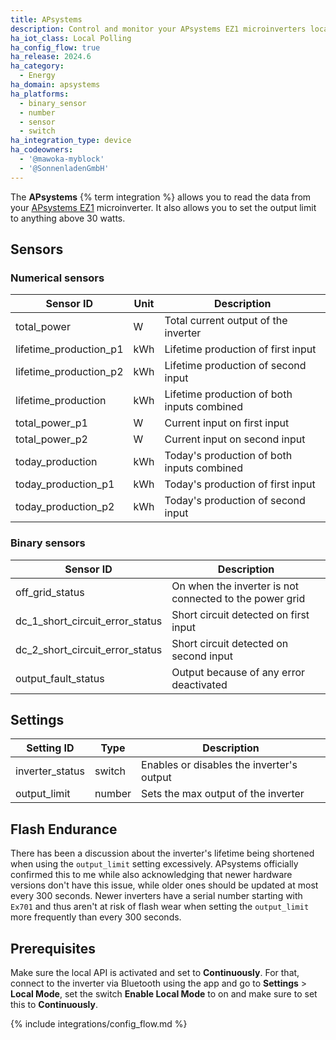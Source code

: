 ```yaml
---
title: APsystems
description: Control and monitor your APsystems EZ1 microinverters locally without the cloud
ha_iot_class: Local Polling
ha_config_flow: true
ha_release: 2024.6
ha_category:
  - Energy
ha_domain: apsystems
ha_platforms:
  - binary_sensor
  - number
  - sensor
  - switch
ha_integration_type: device
ha_codeowners:
  - '@mawoka-myblock'
  - '@SonnenladenGmbH'
---
```


The **APsystems** {% term integration %} allows you to read the data from your [APsystems EZ1](https://emea.apsystems.com/diy/ez1/) microinverter. It also allows you to set the output limit to anything above 30 watts.

## Sensors

### Numerical sensors

| Sensor ID | Unit | Description
|---|---| ---|
| total_power | W | Total current output of the inverter
| lifetime_production_p1 | kWh | Lifetime production of first input
| lifetime_production_p2 | kWh | Lifetime production of second input
| lifetime_production | kWh | Lifetime production of both inputs combined
| total_power_p1 | W | Current input on first input
| total_power_p2 | W | Current input on second input
| today_production | kWh | Today's production of both inputs combined
| today_production_p1 | kWh | Today's production of first input
| today_production_p2 | kWh | Today's production of second input

### Binary sensors

| Sensor ID  | Description
|---|---|
| off_grid_status | On when the inverter is not connected to the power grid
| dc_1_short_circuit_error_status | Short circuit detected on first input
| dc_2_short_circuit_error_status | Short circuit detected on second input
| output_fault_status | Output because of any error deactivated

## Settings

| Setting ID | Type | Description
|---|---|---|
| inverter_status | switch | Enables or disables the inverter's output
| output_limit | number | Sets the max output of the inverter


## Flash Endurance

There has been a discussion about the inverter's lifetime being shortened when using the `output_limit` setting excessively. APsystems officially confirmed this to me while also acknowledging that newer hardware versions don't have this issue, while older ones should be updated at most every 300 seconds. Newer inverters have a serial number starting with `Ex701` and thus aren't at risk of flash wear when setting the `output_limit` more frequently than every 300 seconds.


## Prerequisites

Make sure the local API is activated and set to **Continuously**. For that, connect to the inverter via Bluetooth using the app and go to **Settings** > **Local Mode**, set the switch **Enable Local Mode** to on and make sure to set this to **Continuously**.

{% include integrations/config_flow.md %}
